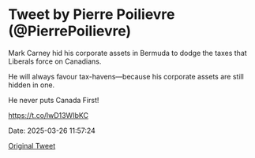 # Tweet by Pierre Poilievre (@PierrePoilievre)

Mark Carney hid his corporate assets in Bermuda to dodge the taxes that Liberals force on Canadians. 

He will always favour tax-havens—because his corporate assets are still hidden in one.

He never puts Canada First!

https://t.co/lwD13WIbKC

Date: 2025-03-26 11:57:24

[Original Tweet](https://x.com/PierrePoilievre/status/1904865263658373411)
